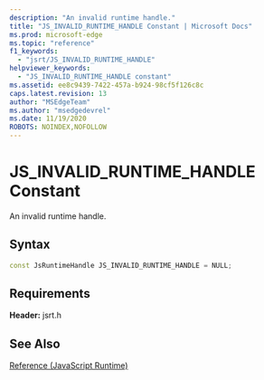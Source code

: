 ```yaml
---
description: "An invalid runtime handle."
title: "JS_INVALID_RUNTIME_HANDLE Constant | Microsoft Docs"
ms.prod: microsoft-edge
ms.topic: "reference"
f1_keywords: 
  - "jsrt/JS_INVALID_RUNTIME_HANDLE"
helpviewer_keywords: 
  - "JS_INVALID_RUNTIME_HANDLE constant"
ms.assetid: ee8c9439-7422-457a-b924-98cf5f126c8c
caps.latest.revision: 13
author: "MSEdgeTeam"
ms.author: "msedgedevrel"
ms.date: 11/19/2020
ROBOTS: NOINDEX,NOFOLLOW
---
```

# JS_INVALID_RUNTIME_HANDLE Constant

An invalid runtime handle.  
  
## Syntax  
  
```cpp
const JsRuntimeHandle JS_INVALID_RUNTIME_HANDLE = NULL;  
```  
  
## Requirements  
 **Header:** jsrt.h  
  
## See Also  
 [Reference (JavaScript Runtime)](../chakra-hosting/reference-javascript-runtime.md)
